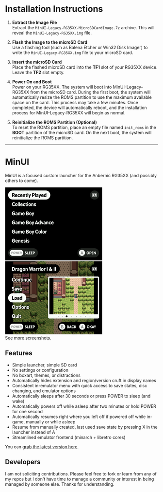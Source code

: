 # Installation Instructions

1. **Extract the Image File**  
   Extract the `MinUI-Legacy-RG35XX-MicroSDCardImage.7z` archive. This will reveal the `MinUI-Legacy-RG35XX.img` file.

2. **Flash the Image to the microSD Card**  
   Use a flashing tool (such as Balena Etcher or Win32 Disk Imager) to write the `MinUI-Legacy-RG35XX.img` file to your microSD card.

3. **Insert the microSD Card**  
   Place the flashed microSD card into the **TF1** slot of your RG35XX device. Leave the **TF2** slot empty.

4. **Power On and Boot**  
   Power on your RG35XX. The system will boot into MinUI-Legacy-RG35XX from the microSD card. During the first boot, the system will automatically resize the ROMS partition to use the maximum available space on the card. This process may take a few minutes. Once completed, the device will automatically reboot, and the installation process for MinUI-Legacy-RG35XX will begin as normal.

5. **Reinitialize the ROMS Partition (Optional)**  
   To reset the ROMS partition, place an empty file named `init_roms` in the **BOOT** partition of the microSD card. On the next boot, the system will reinitialize the ROMS partition.

-------
# MinUI

MinUI is a focused custom launcher for the Anbernic RG35XX (and possibly others to come).

<img src="github/minui-main.png" width=320 /> <img src="github/minui-menu-gbc.png" width=320 />  
See [more screenshots](github/).

## Features

- Simple launcher, simple SD card
- No settings or configuration
- No boxart, themes, or distractions
- Automatically hides extension 
  and region/version cruft in 
  display names
- Consistent in-emulator menu with
  quick access to save states, disc
  changing, and emulator options
- Automatically sleeps after 30 seconds 
  or press POWER to sleep (and wake)
- Automatically powers off while asleep
  after two minutes or hold POWER for
  one second
- Automatically resumes right where
  you left off if powered off while
  in-game, manually or while asleep
- Resume from manually created, last 
  used save state by pressing X in 
  the launcher instead of A
- Streamlined emulator frontend 
  (minarch + libretro cores)

You can [grab the latest version here](https://github.com/shauninman/union-minui/releases).

## Developers

I am not soliciting contributions. Please feel free to fork or learn from any of my repos but I don't have time to manage a community or interest in being managed by someone else. Thanks for understanding.
